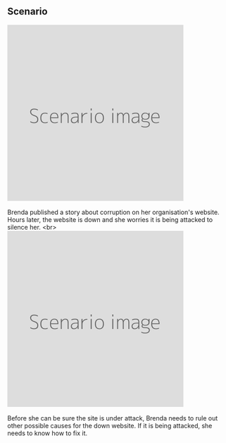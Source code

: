 
## Scenario

![](scenario.png)

Brenda published a story about corruption on her organisation&#39;s website. Hours later, the website is down and she worries it is being attacked to silence her.
&lt;br&gt;
![](scenario.png)

Before she can be sure the site is under attack, Brenda needs to rule out other possible causes for the down website. If it is being attacked, she needs to know how to fix it.
